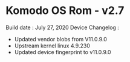 # Komodo OS Rom - v2.7

Build date : July 27, 2020
Device Changelog :
- Updated vendor blobs from V11.0.9.0
- Upstream kernel linux 4.9.230
- Updated device fingerprint to v11.0.9.0
